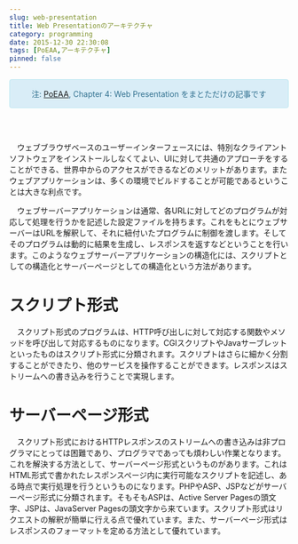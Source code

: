 ```yaml
---
slug: web-presentation
title: Web Presentationのアーキテクチャ
category: programming
date: 2015-12-30 22:30:08
tags: [PoEAA,アーキテクチャ]
pinned: false
---
```


<style>
<!--
    .alert-info {
        text-align: center;
        border: 1px solid;
        padding: 15px;
        border-radius: 4px;
        color: #31708f;
        background-color: #d9edf7;
        border-color: #bce8f1;
        margin-bottom: 60px;
    }
-->
</style>

<div class="alert alert-info text-center">
注: <a href="http://amzn.to/1mpcTTA">PoEAA</a>, Chapter 4: Web Presentation をまとただけの記事です
</div>

　ウェブブラウザベースのユーザーインターフェースには、特別なクライアントソフトウェアをインストールしなくてよい、UIに対して共通のアプローチをすることができる、世界中からのアクセスができるなどのメリットがあります。またウェブアプリケーションは、多くの環境でビルドすることが可能であるということは大きな利点です。

　ウェブサーバーアプリケーションは通常、各URLに対してどのプログラムが対応して処理を行うかを記述した設定ファイルを持ちます。これをもとにウェブサーバーはURLを解釈して、それに紐付いたプログラムに制御を渡します。そしてそのプログラムは動的に結果を生成し、レスポンスを返すなどということを行います。このようなウェブサーバーアプリケーションの構造化には、スクリプトとしての構造化とサーバーページとしての構造化という方法があります。

# スクリプト形式

　スクリプト形式のプログラムは、HTTP呼び出しに対して対応する関数やメソッドを呼び出して対応するものになります。CGIスクリプトやJavaサーブレットといったものはスクリプト形式に分類されます。スクリプトはさらに細かく分割することができたり、他のサービスを操作することができます。レスポンスはストリームへの書き込みを行うことで実現します。

# サーバーページ形式

　スクリプト形式におけるHTTPレスポンスのストリームへの書き込みは非プログラマにとっては困難であり、プログラマであっても煩わしい作業となります。これを解決する方法として、サーバーページ形式というものがあります。これはHTML形式で書かれたレスポンスページ内に実行可能なスクリプトを記述し、ある時点で実行処理を行うというものになります。PHPやASP、JSPなどがサーバーページ形式に分類されます。そもそもASPは、Active Server Pagesの頭文字、JSPは、JavaServer Pagesの頭文字から来ています。スクリプト形式はリクエストの解釈が簡単に行える点で優れています。また、サーバーページ形式はレスポンスのフォーマットを定める方法として優れています。
